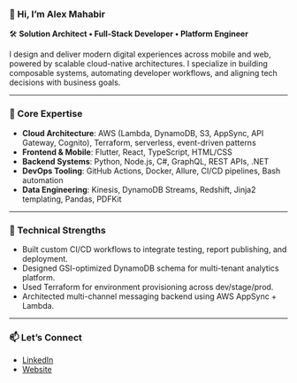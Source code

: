 ### 👋 Hi, I’m Alex Mahabir

🛠️ **Solution Architect • Full-Stack Developer • Platform Engineer**

I design and deliver modern digital experiences across mobile and web, powered by scalable cloud-native architectures. I specialize in building composable systems, automating developer workflows, and aligning tech decisions with business goals.

---

### 🧩 Core Expertise

- **Cloud Architecture**: AWS (Lambda, DynamoDB, S3, AppSync, API Gateway, Cognito), Terraform, serverless, event-driven patterns
- **Frontend & Mobile**: Flutter, React, TypeScript, HTML/CSS
- **Backend Systems**: Python, Node.js, C#, GraphQL, REST APIs, .NET
- **DevOps Tooling**: GitHub Actions, Docker, Allure, CI/CD pipelines, Bash automation
- **Data Engineering**: Kinesis, DynamoDB Streams, Redshift, Jinja2 templating, Pandas, PDFKit

---

### 🧪 Technical Strengths

- Built custom CI/CD workflows to integrate testing, report publishing, and deployment.
- Designed GSI-optimized DynamoDB schema for multi-tenant analytics platform.
- Used Terraform for environment provisioning across dev/stage/prod.
- Architected multi-channel messaging backend using AWS AppSync + Lambda.

---

### 📫 Let’s Connect

-  [LinkedIn](https://www.linkedin.com/in/alexmahabir/)
-  [Website](https://www.swazzy.com)

